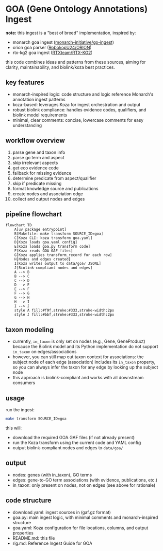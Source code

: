 # GOA (Gene Ontology Annotations) Ingest

**note:** this ingest is a "best of breed" implementation, inspired by:
- monarch goa ingest ([monarch-initiative/go-ingest](https://github.com/monarch-initiative/go-ingest/tree/afc03f3331642d83989f07eef06e1b2c483e7118/src/go_ingest))
- orion goa parser ([RobokopU24/ORION](https://github.com/RobokopU24/ORION/tree/e4d4eb54b4cffb19bd06b0f83558515f752e3b28/parsers/GOA/src))
- rtx-kg2 goa ingest ([RTXteam/RTX-KG2](https://github.com/RTXteam/RTX-KG2/blob/master/convert/go_gpa_to_kg_jsonl.py))

this code combines ideas and patterns from these sources, aiming for clarity, maintainability, and biolink/koza best practices.

## key features
- monarch-inspired logic: code structure and logic reference Monarch's annotation ingest patterns
- koza-based: leverages Koza for ingest orchestration and output
- robust biolink compliance: handles evidence codes, qualifiers, and biolink model requirements
- minimal, clear comments: concise, lowercase comments for easy understanding

## workflow overview
1. parse gene and taxon info
2. parse go term and aspect
3. skip irrelevant aspects
4. get eco evidence code
5. fallback for missing evidence
6. determine predicate from aspect/qualifier
7. skip if predicate missing
8. format knowledge source and publications
9. create nodes and association edge
10. collect and output nodes and edges

## pipeline flowchart
```mermaid
flowchart TD
    A[uv package entrypoint]
    B[Makefile: make transform SOURCE_ID=goa]
    C[Koza CLI: koza transform goa.yaml]
    D[Koza loads goa.yaml config]
    E[Koza loads goa.py transform code]
    F[Koza reads GOA GAF files]
    G[Koza applies transform_record for each row]
    H[Nodes and edges created]
    I[Koza writes output to data/goa/ JSONL]
    J[Biolink-compliant nodes and edges]
    A --> B
    B --> C
    C --> D
    D --> E
    E --> F
    F --> G
    G --> H
    H --> I
    I --> J
    style A fill:#f9f,stroke:#333,stroke-width:2px
    style J fill:#bbf,stroke:#333,stroke-width:2px
```

## taxon modeling
- currently, `in_taxon` is only set on nodes (e.g., Gene, GeneProduct) because the Biolink model and its Python implementation do not support `in_taxon` on edges/associations
- however, you can still map out taxon context for associations: the subject node of each edge (association) includes its `in_taxon` property, so you can always infer the taxon for any edge by looking up the subject node
- this approach is biolink-compliant and works with all downstream consumers

## usage
run the ingest:
```bash
make transform SOURCE_ID=goa
```
this will:
- download the required GOA GAF files (if not already present)
- run the Koza transform using the current code and YAML config
- output biolink-compliant nodes and edges to `data/goa/`

## output
- nodes: genes (with in_taxon), GO terms
- edges: gene-to-GO term associations (with evidence, publications, etc.)
- in_taxon: only present on nodes, not on edges (see above for rationale)

## code structure
- download.yaml: ingest sources in (gaf.gz format)
- goa.py: main ingest logic, with minimal comments and monarch-inspired structure
- goa.yaml: Koza configuration for file locations, columns, and output properties
- README.md: this file
- rig.md: Reference Ingest Guide for GOA